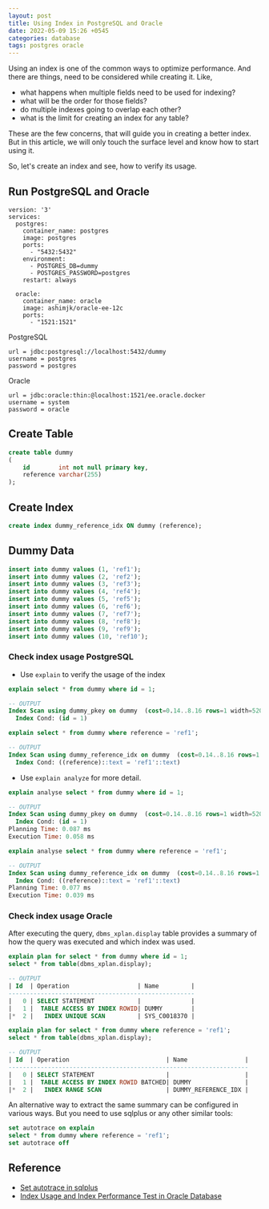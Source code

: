 ```yaml
---
layout: post
title: Using Index in PostgreSQL and Oracle
date: 2022-05-09 15:26 +0545
categories: database
tags: postgres oracle
---
```


Using an index is one of the common ways to optimize performance. And there are things, need to be considered while creating it. Like,
- what happens when multiple fields need to be used for indexing?
- what will be the order for those fields?
- do multiple indexes going to overlap each other?
- what is the limit for creating an index for any table?

These are the few concerns, that will guide you in creating a better index. But in this article, we will only touch the surface level and know how to start using it.

So, let's create an index and see, how to verify its usage.

## Run PostgreSQL and Oracle
```docker
version: '3'
services:
  postgres:
    container_name: postgres
    image: postgres
    ports:
      - "5432:5432"
    environment:
      - POSTGRES_DB=dummy
      - POSTGRES_PASSWORD=postgres
    restart: always

  oracle:
    container_name: oracle
    image: ashimjk/oracle-ee-12c
    ports:
      - "1521:1521"
```

PostgreSQL
```config
url = jdbc:postgresql://localhost:5432/dummy
username = postgres
password = postgres
```

Oracle
```config
url = jdbc:oracle:thin:@localhost:1521/ee.oracle.docker
username = system
password = oracle
```

## Create Table
```sql
create table dummy
(
    id        int not null primary key,
    reference varchar(255)
);
```

## Create Index
```sql
create index dummy_reference_idx ON dummy (reference);
```

## Dummy Data
```sql
insert into dummy values (1, 'ref1');
insert into dummy values (2, 'ref2');
insert into dummy values (3, 'ref3');
insert into dummy values (4, 'ref4');
insert into dummy values (5, 'ref5');
insert into dummy values (6, 'ref6');
insert into dummy values (7, 'ref7');
insert into dummy values (8, 'ref8');
insert into dummy values (9, 'ref9');
insert into dummy values (10, 'ref10');
```

### Check index usage PostgreSQL

- Use `explain` to verify the usage of the index

```sql
explain select * from dummy where id = 1;

-- OUTPUT
Index Scan using dummy_pkey on dummy  (cost=0.14..8.16 rows=1 width=520)
  Index Cond: (id = 1)
```

```sql
explain select * from dummy where reference = 'ref1';

-- OUTPUT
Index Scan using dummy_reference_idx on dummy  (cost=0.14..8.16 rows=1 width=520)
  Index Cond: ((reference)::text = 'ref1'::text)
```

- Use `explain analyze` for more detail.

```sql
explain analyse select * from dummy where id = 1;

-- OUTPUT
Index Scan using dummy_pkey on dummy  (cost=0.14..8.16 rows=1 width=520) (actual time=0.034..0.036 rows=1 loops=1)
  Index Cond: (id = 1)
Planning Time: 0.087 ms
Execution Time: 0.058 ms
```

```sql
explain analyse select * from dummy where reference = 'ref1';

-- OUTPUT
Index Scan using dummy_reference_idx on dummy  (cost=0.14..8.16 rows=1 width=520) (actual time=0.018..0.020 rows=1 loops=1)
  Index Cond: ((reference)::text = 'ref1'::text)
Planning Time: 0.077 ms
Execution Time: 0.039 ms

```

### Check index usage Oracle
After executing the query, `dbms_xplan.display` table provides a summary of how the query was executed and which index was used.

```sql
explain plan for select * from dummy where id = 1;
select * from table(dbms_xplan.display);

-- OUTPUT
| Id  | Operation                   | Name         |
----------------------------------------------------
|   0 | SELECT STATEMENT            |              |
|   1 |  TABLE ACCESS BY INDEX ROWID| DUMMY        |
|*  2 |   INDEX UNIQUE SCAN         | SYS_C0018370 |
```

```sql
explain plan for select * from dummy where reference = 'ref1';
select * from table(dbms_xplan.display);

-- OUTPUT
| Id  | Operation                           | Name                |
-------------------------------------------------------------------
|   0 | SELECT STATEMENT                    |                     |
|   1 |  TABLE ACCESS BY INDEX ROWID BATCHED| DUMMY               |
|*  2 |   INDEX RANGE SCAN                  | DUMMY_REFERENCE_IDX |
```

An alternative way to extract the same summary can be configured in various ways. But you need to use sqlplus or any other similar tools:
```sql
set autotrace on explain
select * from dummy where reference = 'ref1';
set autotrace off
```

## Reference
- [Set autotrace in sqlplus](https://dbaora.com/set-autotrace-in-sqlplus/)
- [Index Usage and Index Performance Test in Oracle Database](https://ittutorial.org/index-usage-oracle-index-performance-test-in-oracle-database-real-life/)
